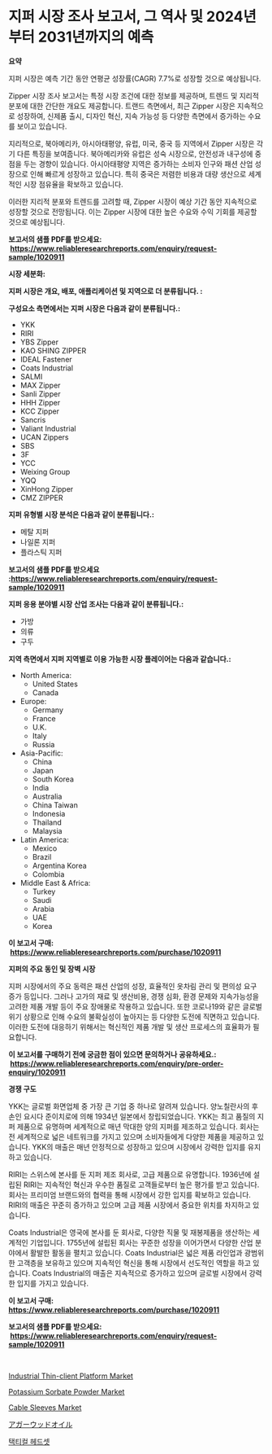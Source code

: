 <p><h1>지퍼 시장 조사 보고서, 그 역사 및 2024년부터 2031년까지의 예측</h1></p><p><strong>요약</strong></p>
<p><p>지퍼 시장은 예측 기간 동안 연평균 성장률(CAGR) 7.7%로 성장할 것으로 예상됩니다.</p><p>Zipper 시장 조사 보고서는 특정 시장 조건에 대한 정보를 제공하며, 트렌드 및 지리적 분포에 대한 간단한 개요도 제공합니다. 트랜드 측면에서, 최근 Zipper 시장은 지속적으로 성장하여, 신제품 출시, 디자인 혁신, 지속 가능성 등 다양한 측면에서 증가하는 수요를 보이고 있습니다.</p><p>지리적으로, 북아메리카, 아시아태평양, 유럽, 미국, 중국 등 지역에서 Zipper 시장은 각기 다른 특징을 보여줍니다. 북아메리카와 유럽은 성숙 시장으로, 안전성과 내구성에 중점을 두는 경향이 있습니다. 아시아태평양 지역은 증가하는 소비자 인구와 패션 산업 성장으로 인해 빠르게 성장하고 있습니다. 특히 중국은 저렴한 비용과 대량 생산으로 세계적인 시장 점유율을 확보하고 있습니다.</p><p>이러한 지리적 분포와 트렌드를 고려할 때, Zipper 시장이 예상 기간 동안 지속적으로 성장할 것으로 전망됩니다. 이는 Zipper 시장에 대한 높은 수요와 수익 기회를 제공할 것으로 예상됩니다.</p></p>
<p><strong>보고서의 샘플 PDF를 받으세요: &nbsp;<a href="https://www.reliableresearchreports.com/enquiry/request-sample/1020911">https://www.reliableresearchreports.com/enquiry/request-sample/1020911</a></strong></p>
<p><strong>시장 세분화:</strong></p>
<p><strong> 지퍼 시장은 개요, 배포, 애플리케이션 및 지역으로 더 분류됩니다. :</strong></p>
<p><strong>구성요소 측면에서는 지퍼 시장은 다음과 같이 분류됩니다.:</strong></p>
<p><ul><li>YKK</li><li>RIRI</li><li>YBS Zipper</li><li>KAO SHING ZIPPER</li><li>IDEAL Fastener</li><li>Coats Industrial</li><li>SALMI</li><li>MAX Zipper</li><li>Sanli Zipper</li><li>HHH Zipper</li><li>KCC Zipper</li><li>Sancris</li><li>Valiant Industrial</li><li>UCAN Zippers</li><li>SBS</li><li>3F</li><li>YCC</li><li>Weixing Group</li><li>YQQ</li><li>XinHong Zipper</li><li>CMZ ZIPPER</li></ul></p>
<p><strong> 지퍼 유형별 시장 분석은 다음과 같이 분류됩니다.:</strong></p>
<p><ul><li>메탈 지퍼</li><li>나일론 지퍼</li><li>플라스틱 지퍼</li></ul></p>
<p><strong>보고서의 샘플 PDF를 받으세요 :<a href="https://www.reliableresearchreports.com/enquiry/request-sample/1020911">https://www.reliableresearchreports.com/enquiry/request-sample/1020911</a></strong></p>
<p><strong> 지퍼 응용 분야별 시장 산업 조사는 다음과 같이 분류됩니다.:</strong></p>
<p><ul><li>가방</li><li>의류</li><li>구두</li></ul></p>
<p><strong>지역 측면에서 지퍼 지역별로 이용 가능한 시장 플레이어는 다음과 같습니다.:</strong></p>
<p><ul>
    <li>
        North America:
        <ul>
            <li>United States</li>
            <li>Canada</li>
        </ul>
    </li>
    <li>
        Europe:
        <ul>
            <li>Germany</li>
            <li>France</li>
            <li>U.K.</li>
            <li>Italy</li>
            <li>Russia</li>
        </ul>
    </li>
    <li>
        Asia-Pacific:
        <ul>
            <li>China</li>
            <li>Japan</li>
            <li>South Korea</li>
            <li>India</li>
            <li>Australia</li>
            <li>China Taiwan</li>
            <li>Indonesia</li>
            <li>Thailand</li>
            <li>Malaysia</li>
        </ul>
    </li>
    <li>
        Latin America:
        <ul>
            <li>Mexico</li>
            <li>Brazil</li>
            <li>Argentina Korea</li>
            <li>Colombia</li>
        </ul>
    </li>
    <li>
        Middle East & Africa:
        <ul>
            <li>Turkey</li>
            <li>Saudi</li>
            <li>Arabia</li>
            <li>UAE</li>
            <li>Korea</li>
        </ul>
    </li>
    </ul></p>
<p><strong>이 보고서 구매: &nbsp;<a href="https://www.reliableresearchreports.com/purchase/1020911">https://www.reliableresearchreports.com/purchase/1020911</a></strong></p>
<p><strong>지퍼의 주요 동인 및 장벽 시장</strong></p>
<p><p>지퍼 시장에서의 주요 동력은 패션 산업의 성장, 효율적인 옷차림 관리 및 편의성 요구 증가 등입니다. 그러나 고가의 재료 및 생산비용, 경쟁 심화, 환경 문제와 지속가능성을 고려한 제품 개발 등이 주요 장애물로 작용하고 있습니다. 또한 코로나19와 같은 글로벌 위기 상황으로 인해 수요의 불확실성이 높아지는 등 다양한 도전에 직면하고 있습니다. 이러한 도전에 대응하기 위해서는 혁신적인 제품 개발 및 생산 프로세스의 효율화가 필요합니다.</p></p>
<p><strong>이 보고서를 구매하기 전에 궁금한 점이 있으면 문의하거나 공유하세요.: &nbsp;<a href="https://www.reliableresearchreports.com/enquiry/pre-order-enquiry/1020911">https://www.reliableresearchreports.com/enquiry/pre-order-enquiry/1020911</a></strong></p>
<p><strong>경쟁 구도</strong></p>
<p><p>YKK는 글로벌 화면업체 중 가장 큰 기업 중 하나로 알려져 있습니다. 양노칠란사의 후손인 요시다 준이치로에 의해 1934년 일본에서 창립되었습니다. YKK는 최고 품질의 지퍼 제품으로 유명하며 세계적으로 매년 막대한 양의 지퍼를 제조하고 있습니다. 회사는 전 세계적으로 넓은 네트워크를 가지고 있으며 소비자들에게 다양한 제품을 제공하고 있습니다. YKK의 매출은 매년 안정적으로 성장하고 있으며 시장에서 강력한 입지를 유지하고 있습니다.</p><p>RIRI는 스위스에 본사를 둔 지퍼 제조 회사로, 고급 제품으로 유명합니다. 1936년에 설립된 RIRI는 지속적인 혁신과 우수한 품질로 고객들로부터 높은 평가를 받고 있습니다. 회사는 프리미엄 브랜드와의 협력을 통해 시장에서 강한 입지를 확보하고 있습니다. RIRI의 매출은 꾸준히 증가하고 있으며 고급 제품 시장에서 중요한 위치를 차지하고 있습니다.</p><p>Coats Industrial은 영국에 본사를 둔 회사로, 다양한 직물 및 재봉제품을 생산하는 세계적인 기업입니다. 1755년에 설립된 회사는 꾸준한 성장을 이어가면서 다양한 산업 분야에서 활발한 활동을 펼치고 있습니다. Coats Industrial은 넓은 제품 라인업과 광범위한 고객층을 보유하고 있으며 지속적인 혁신을 통해 시장에서 선도적인 역할을 하고 있습니다. Coats Industrial의 매출은 지속적으로 증가하고 있으며 글로벌 시장에서 강력한 입지를 가지고 있습니다.</p></p>
<p><strong>이 보고서 구매: &nbsp; <a href="https://www.reliableresearchreports.com/purchase/1020911">https://www.reliableresearchreports.com/purchase/1020911</a></strong></p>
<p><strong>보고서의 샘플 PDF를 받으세요: &nbsp;<a href="https://www.reliableresearchreports.com/enquiry/request-sample/1020911">https://www.reliableresearchreports.com/enquiry/request-sample/1020911</a></strong><strong></strong></p>
<p>&nbsp;</p>
<p><p><a href="https://woozy-pyroraptor-a1f.notion.site/Industrial-Thin-client-Platform-Market-Share-Market-New-Trends-Analysis-Report-By-Type-By-Applica-e50140aa131f404084acfc53b52fb137">Industrial Thin-client Platform Market</a></p><p><a href="https://issuu.com/reportprime-2/docs/potassium-sorbate-powder-market-size-2030.pptx">Potassium Sorbate Powder Market</a></p><p><a href="https://view.publitas.com/reportprime-1/decoding-the-cable-sleeves-market-a-deep-dive-into-the-latest-market-trends-market-segmentation-and-competitive-analysis/">Cable Sleeves Market</a></p><p><a href="https://github.com/ihabdkwlxs948/Market-Research-Report-List-1/blob/main/9004134189547.md">アガーウッドオイル</a></p><p><a href="https://github.com/hxzi07639916/Market-Research-Report-List-1/blob/main/6100828189362.md">택티컬 헤드셋</a></p></p>